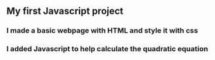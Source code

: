 ## My first Javascript project
### I made a basic webpage with HTML and style it with css 
### I added Javascript to help calculate the quadratic equation

